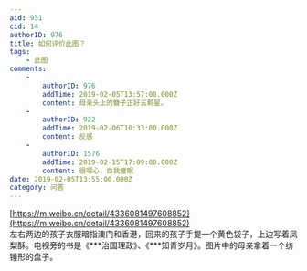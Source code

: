 ```yaml
---
aid: 951
cid: 14
authorID: 976
title: 如何评价此图？
tags:
    - 此图
comments:
    -
        authorID: 976
        addTime: 2019-02-05T13:57:00.000Z
        content: 母亲头上的簪子正好五颗星。
    -
        authorID: 922
        addTime: 2019-02-06T10:33:00.000Z
        content: 反感
    -
        authorID: 1576
        addTime: 2019-02-15T17:09:00.000Z
        content: 很噁心，自我催眠
date: 2019-02-05T13:55:00.000Z
category: 问答
---
```


[https://m.weibo.cn/detail/4336081497608852](https://m.weibo.cn/detail/4336081497608852)  
左右两边的孩子衣服暗指澳门和香港，回来的孩子手提一个黄色袋子，上边写着凤梨酥。电视旁的书是《\*\*\*治国理政》、《\*\*\*知青岁月》。图片中的母亲拿着一个纺锤形的盘子。
